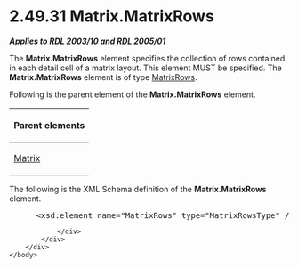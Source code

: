 <html dir="LTR" xmlns:mshelp="http://msdn.microsoft.com/mshelp" xmlns:ddue="http://ddue.schemas.microsoft.com/authoring/2003/5" xmlns:xlink="http://www.w3.org/1999/xlink" xmlns:tool="http://www.microsoft.com/tooltip">
    <head>
        <meta http-equiv="Content-Type" content="text/html; CHARSET=utf-8"></meta>
        <meta name="save" content="history"></meta>
        <title>2.49.31 Matrix.MatrixRows</title>
        <xml>
            <mshelp:toctitle title="2.49.31 Matrix.MatrixRows"></mshelp:toctitle>
            <mshelp:rltitle title="[MS-RDL]: Matrix.MatrixRows"></mshelp:rltitle>
            <mshelp:keyword index="A" term="045dbe3a-26ec-484a-ba5c-901c77590704"></mshelp:keyword>
            <mshelp:attr name="DCSext.ContentType" value="open specification"></mshelp:attr>
            <mshelp:attr name="AssetID" value="045dbe3a-26ec-484a-ba5c-901c77590704"></mshelp:attr>
            <mshelp:attr name="TopicType" value="kbRef"></mshelp:attr>
            <mshelp:attr name="DCSext.Title" value="[MS-RDL]: Matrix.MatrixRows" />
        </xml>
    </head>
    <body>
        <div id="header">
            <h1 class="heading">2.49.31 Matrix.MatrixRows</h1>
        </div>
        <div id="mainSection">
            <div id="mainBody">
                <div id="allHistory" class="saveHistory"></div>
                <div id="sectionSection0" class="section" name="collapseableSection">
                    

<p><b><i>Applies to </i></b><a href="a7e2ad00-07c8-4f6d-80ab-3ad55df7b233.md"><b><i>RDL 2003/10</i></b></a><b>
<i>and </i></b><a href="3ebe2912-4958-4832-b391-cad1f5e13338.md"><b><i>RDL 2005/01</i></b></a></p>

<p>The <b>Matrix.MatrixRows</b> element specifies the
collection of rows contained in each detail cell of a matrix layout. This
element MUST be specified. The <b>Matrix.MatrixRows</b> element is of type <a href="626a6635-ee15-421e-97a5-55011d8c4618.md">MatrixRows</a>.</p>

<p>Following is the parent element of the <b>Matrix.MatrixRows</b>
element.</p>

<table>
 <thead>
  <tr>
   <th>
   <p>Parent elements</p>
   </th>
  </tr>
 </thead>
 <tr>
  <td>
  <p><a href="25419c0a-c7c6-43d7-8ca5-1af842666dcb.md">Matrix</a></p>
  </td>
 </tr>
</table>

<p>The following is the XML Schema definition of the <b>Matrix.MatrixRows</b>
element.           </p>

<dl>
<dd>
<div><pre> &lt;xsd:element name=&quot;MatrixRows&quot; type=&quot;MatrixRowsType&quot; /&gt;
</pre></div>
</dd></dl>


                </div>
            </div>
        </div>
    </body>
</html>